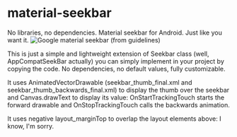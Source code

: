 # material-seekbar
No libraries, no dependencies. Material seekbar for Android. Just like you want it.
![Google material seekbar (from guidelines)](https://storage.googleapis.com/material-design/publish/material_v_12/assets/0Bx4BSt6jniD7dEtQQ2s4VUZxZG8/components-sliders-discrete1.png)

This is just a simple and lightweight extension of Seekbar class (well, AppCompatSeekBar actually) you can simply implement in your project by copying the code. No dependencies, no default values, fully customizable.

It uses AnimatedVectorDrawable (seekbar_thumb_final.xml and seekbar_thumb_backwards_final.xml) to display the thumb over the seekbar and Canvas.drawText to display its value: OnStartTrackingTouch starts the forward drawable and OnStopTrackingTouch calls the backwards animation.

It uses negative layout_marginTop to overlap the layout elements above: I know, I'm sorry.
